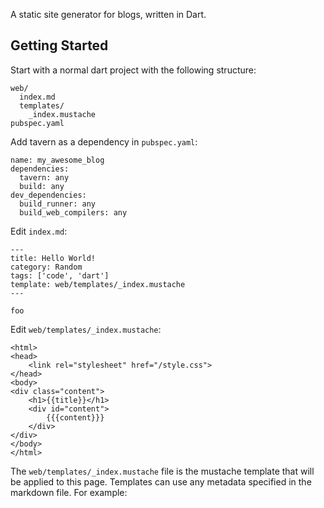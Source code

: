 A static site generator for blogs, written in Dart.

## Getting Started

Start with a normal dart project with the following structure:
 
    web/
      index.md
      templates/
        _index.mustache
    pubspec.yaml

Add tavern as a dependency in `pubspec.yaml`:

    name: my_awesome_blog
    dependencies:
      tavern: any
      build: any
    dev_dependencies:
      build_runner: any
      build_web_compilers: any

Edit `index.md`:

    ---
    title: Hello World!
    category: Random
    tags: ['code', 'dart']
    template: web/templates/_index.mustache
    ---

    foo

Edit `web/templates/_index.mustache`:

```
<html>
<head>
    <link rel="stylesheet" href="/style.css">
</head>
<body>
<div class="content">
    <h1>{{title}}</h1>
    <div id="content">
        {{{content}}}
    </div>
</div>
</body>
</html>
```

The `web/templates/_index.mustache` file is the mustache template that will be
applied to this page. Templates can use any metadata specified in the markdown
file.  For example:

